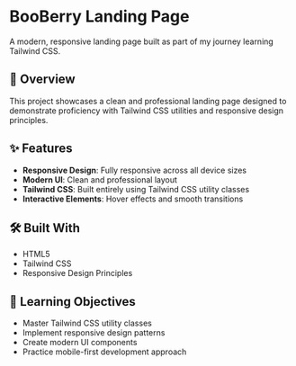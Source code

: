 # BooBerry Landing Page

A modern, responsive landing page built as part of my journey learning Tailwind CSS.

## 🚀 Overview

This project showcases a clean and professional landing page designed to demonstrate proficiency with Tailwind CSS utilities and responsive design principles.

## ✨ Features

- **Responsive Design**: Fully responsive across all device sizes
- **Modern UI**: Clean and professional layout
- **Tailwind CSS**: Built entirely using Tailwind CSS utility classes
- **Interactive Elements**: Hover effects and smooth transitions

## 🛠️ Built With

- HTML5
- Tailwind CSS
- Responsive Design Principles

## 🎯 Learning Objectives

- Master Tailwind CSS utility classes
- Implement responsive design patterns
- Create modern UI components
- Practice mobile-first development approach